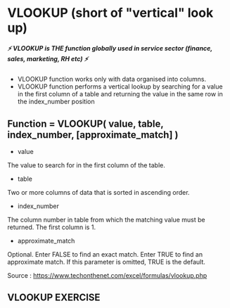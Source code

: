 # VLOOKUP (short of "vertical" look up)
##### :zap: VLOOKUP is THE function globally used in service sector (finance, sales, marketing, RH etc) :zap:
* VLOOKUP function works only with data organised into columns. 
* VLOOKUP function performs a vertical lookup by searching for a value in the first column of a table and returning the value in the same row in the index_number position

## Function = VLOOKUP( value, table, index_number, [approximate_match] )
* value 

The value to search for in the first column of the table.

* table

Two or more columns of data that is sorted in ascending order.

* index_number

The column number in table from which the matching value must be returned. The first column is 1.

* approximate_match

Optional. Enter FALSE to find an exact match. Enter TRUE to find an approximate match. If this parameter is omitted, TRUE is the default.

Source : https://www.techonthenet.com/excel/formulas/vlookup.php


## VLOOKUP EXERCISE


